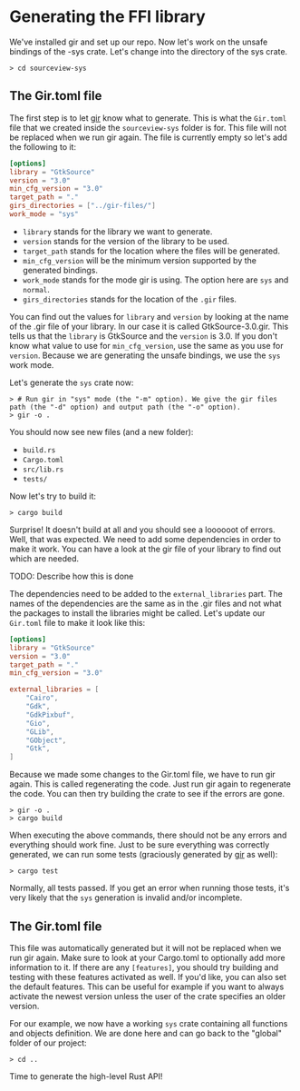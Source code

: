 # Generating the FFI library
We've installed gir and set up our repo. Now let's work on the unsafe bindings of the -sys crate. Let's change into the directory of the sys crate.

```console
> cd sourceview-sys
```

## The Gir.toml file
The first step is to let [gir] know what to generate. This is what the `Gir.toml` file that we created inside the `sourceview-sys` folder is for. This file will not be replaced when we run gir again. The file is currently empty so let's add the following to it:

```toml
[options]
library = "GtkSource"
version = "3.0"
min_cfg_version = "3.0"
target_path = "."
girs_directories = ["../gir-files/"]
work_mode = "sys"
```

* `library` stands for the library we want to generate.
* `version` stands for the version of the library to be used. 
* `target_path` stands for the location where the files will be generated.
* `min_cfg_version` will be the minimum version supported by the generated bindings.
* `work_mode` stands for the mode gir is using. The option here are `sys` and `normal`.
* `girs_directories` stands for the location of the `.gir` files.

You can find out the values for `library` and `version` by looking at the name of the .gir file of your library. In our case it is called GtkSource-3.0.gir. This tells us that the `library` is GtkSource and the `version` is 3.0. If you don't know what value to use for `min_cfg_version`, use the same as you use for `version`. Because we are generating the unsafe bindings, we use the `sys` work mode.


Let's generate the `sys` crate now:

```console
> # Run gir in "sys" mode (the "-m" option). We give the gir files path (the "-d" option) and output path (the "-o" option).
> gir -o .
```

You should now see new files (and a new folder):

* `build.rs`
* `Cargo.toml`
* `src/lib.rs`
* `tests/`

Now let's try to build it:

```console
> cargo build
```

Surprise! It doesn't build at all and you should see a loooooot of errors. Well, that was expected. We need to add some dependencies in order to make it work. You can have a look at the gir file of your library to find out which are needed.

TODO: Describe how this is done

The dependencies need to be added to the `external_libraries` part. The names of the dependencies are the same as in the .gir files and not what the packages to install the libraries might be called. Let's update our `Gir.toml` file to make it look like this:

```toml
[options]
library = "GtkSource"
version = "3.0"
target_path = "."
min_cfg_version = "3.0"

external_libraries = [
    "Cairo",
    "Gdk",
    "GdkPixbuf",
    "Gio",
    "GLib",
    "GObject",
    "Gtk",
]
```

Because we made some changes to the Gir.toml file, we have to run gir again. This is called regenerating the code. Just run gir again to regenerate the code. You can then try building the crate to see if the errors are gone.
```console
> gir -o .
> cargo build
```
When executing the above commands, there should not be any errors and everything should work fine. Just to be sure everything was correctly generated, we can run some tests (graciously generated by [gir] as well):
```console
> cargo test
```
Normally, all tests passed. If you get an error when running those tests, it's very likely that the `sys` generation is invalid and/or incomplete.

## The Gir.toml file
This file was automatically generated but it will not be replaced when we run gir again. Make sure to look at your Cargo.toml to optionally add more information to it. If there are any `[features]`, you should try building and testing with these features activated as well. If you'd like, you can also set the default features. This can be useful for example if you want to always activate the newest version unless the user of the crate specifies an older version.

For our example, we now have a working `sys` crate containing all functions and objects definition. We are done here and can go back to the "global" folder of our project:
```console
> cd ..
```
Time to generate the high-level Rust API!


[gir]: https://github.com/gtk-rs/gir
